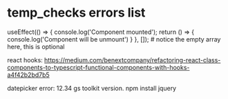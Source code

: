 # temp_checks errors list


useEffect(() => {
        console.log('Component mounted');
        return () => {
            console.log('Component will be unmount')
        }
    }, []); # notice the empty array here, this is optional


react hooks:
https://medium.com/benextcompany/refactoring-react-class-components-to-typescript-functional-components-with-hooks-a4f42b2bd7b5



datepicker error:
12.34 gs toolkit version.
npm install jquery
